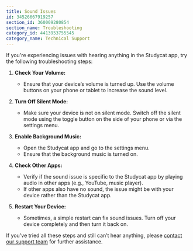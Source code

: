 ```yaml
---
title: Sound Issues
id: 34526667919257
section_id: 360009280854
section_name: Troubleshooting
category_id: 4413953755545
category_name: Technical Support 
---
```

If you're experiencing issues with hearing anything in the Studycat app, try the following troubleshooting steps:


1. **Check Your Volume:**


	* Ensure that your device’s volume is turned up. Use the volume buttons on your phone or tablet to increase the sound level.
2. **Turn Off Silent Mode:**


	* Make sure your device is not on silent mode. Switch off the silent mode using the toggle button on the side of your phone or via the settings menu.
3. **Enable Background Music:**


	* Open the Studycat app and go to the settings menu.
	* Ensure that the background music is turned on.
4. **Check Other Apps:**


	* Verify if the sound issue is specific to the Studycat app by playing audio in other apps (e.g., YouTube, music player).
	* If other apps also have no sound, the issue might be with your device rather than the Studycat app.
5. **Restart Your Device:**


	* Sometimes, a simple restart can fix sound issues. Turn off your device completely and then turn it back on.


If you've tried all these steps and still can’t hear anything, please [contact our support team](https://help.studycat.com/hc/en-us/requests/new) for further assistance.


